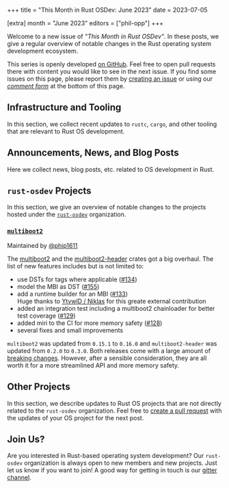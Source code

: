 +++
title = "This Month in Rust OSDev: June 2023"
date = 2023-07-05

[extra]
month = "June 2023"
editors = ["phil-opp"]
+++

Welcome to a new issue of _"This Month in Rust OSDev"_. In these posts, we give a regular overview of notable changes in the Rust operating system development ecosystem.

<!-- more -->

This series is openly developed [on GitHub](https://github.com/rust-osdev/homepage/). Feel free to open pull requests there with content you would like to see in the next issue. If you find some issues on this page, please report them by [creating an issue](https://github.com/rust-osdev/homepage/issues/new) or using our <a href="#comment-form">_comment form_</a> at the bottom of this page.

<!--
    This is a draft for the upcoming "This Month in Rust OSDev (June 2023)" post.
    Feel free to create pull requests against the `next` branch to add your
    content here.
    Please take a look at the past posts on https://rust-osdev.com/ to see the
    general structure of these posts.
-->

## Infrastructure and Tooling

In this section, we collect recent updates to `rustc`, `cargo`, and other tooling that are relevant to Rust OS development.

<!--
    Please use the following template:

    ### Summary
    <span class="maintainers">(Section written by [@author](https://github.com/author))</span>

    <text>
-->


## Announcements, News, and Blog Posts

Here we collect news, blog posts, etc. related to OS development in Rust.

<!--
Please follow this template:

- [Title](https://example.com)
  - (optional) Some additional context
-->

## `rust-osdev` Projects

In this section, we give an overview of notable changes to the projects hosted under the [`rust-osdev`] organization.

### [`multiboot2`](https://github.com/rust-osdev/multiboot2)
<span class="maintainers">Maintained by [@phip1611](https://github.com/phip1611)</span>

The [multiboot2](https://crates.io/crates/multiboot2) and the [multiboot2-header](https://crates.io/crates/multiboot2)
crates got a big overhaul. The list of new features includes but is not limited to:
- use DSTs for tags where applicable ([#134](https://github.com/rust-osdev/multiboot2/pull/134))
- model the MBI as DST ([#155](https://github.com/rust-osdev/multiboot2/pull/155))
- add a runtime builder for an MBI ([#133](https://github.com/rust-osdev/multiboot2/pull/133)) \
  Huge thanks to [YtvwlD / Niklas](https://github.com/YtvwlD) for this greate external contribution
- added an integration test including a multiboot2 chainloader for better test coverage ([#129](https://github.com/rust-osdev/multiboot2/pull/129))
- added miri to the CI for more memory safety ([#128](https://github.com/rust-osdev/multiboot2/pull/128))
- several fixes and small improvements

`multiboot2` was updated from `0.15.1` to `0.16.0` and `multiboot2-header` was updated from `0.2.0` to `0.3.0`. Both 
releases come with a large amount of [breaking changes](https://github.com/rust-osdev/multiboot2/blob/main/Changelog.md). 
However, after a sensible consideration, they are all worth it for a more streamlined API and more memory safety.

[`rust-osdev`]: https://github.com/rust-osdev/about

<!--
    Please use the following template:

    ### [`repo_name`](https://github.com/rust-osdev/repo_name)
    <span class="maintainers">Maintained by [@maintainer_1](https://github.com/maintainer_1)</span>

    The `repo_name` crate ...<<short introduction>>...

    We merged the following changes this month:
    <<changelog, either in list or text form>>
-->


## Other Projects

In this section, we describe updates to Rust OS projects that are not directly related to the `rust-osdev` organization. Feel free to [create a pull request](https://github.com/rust-osdev/homepage/pulls) with the updates of your OS project for the next post.

<!--
    Please use the following template:

    ### [`owner_name/repo_name`](https://github.com/rust-osdev/owner_name/repo_name)
    <span class="maintainers">(Section written by [@your_github_name](https://github.com/your_github_name))</span>

    ...<<your project updates>>...
-->


## Join Us?

Are you interested in Rust-based operating system development? Our `rust-osdev` organization is always open to new members and new projects. Just let us know if you want to join! A good way for getting in touch is our [gitter channel](https://gitter.im/rust-osdev/Lobby).
